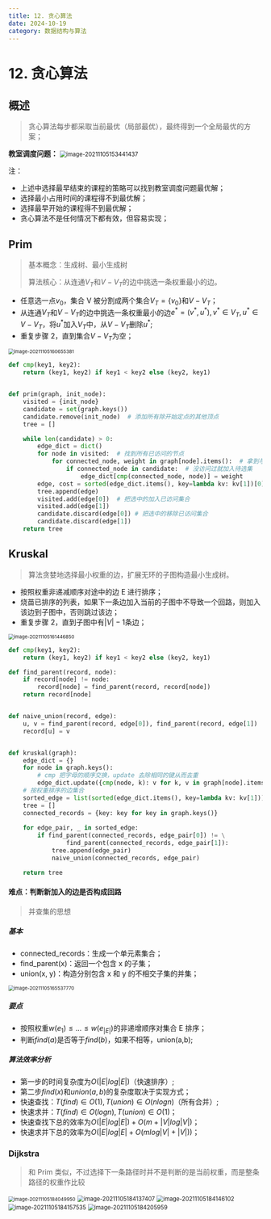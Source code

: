 ```yaml
---
title: 12. 贪心算法
date: 2024-10-19
category: 数据结构与算法
---
```


# 12. 贪心算法

## 概述

> 贪心算法每步都采取当前最优（局部最优），最终得到一个全局最优的方案；

**教室调度问题：**
<img src="https://oss.justin3go.com/blogs/image-20211105153441437.png" alt="image-20211105153441437" style="zoom:80%;" />

注：

- 上述中选择最早结束的课程的策略可以找到教室调度问题最优解；
- 选择最小占用时间的课程得不到最优解；
- 选择最早开始的课程得不到最优解；
- 贪心算法不是任何情况下都有效，但容易实现；

## Prim

> 基本概念：生成树、最小生成树
>
> 算法核心：从连通$V_T$和$V-V_T$的边中挑选一条权重最小的边。

- 任意选一点$v_0$，集合 V 被分割成两个集合$V_T=\{v_0\}$和$V-V_T$；
- 从连通$V_T$和$V-V_T$的边中挑选一条权重最小的边$e^*=(v^*,u^*),v^* \in V_T,u^* \in V-V_T$，将$u^*$加入$V_T$中，从$V - V_T$删除$u^*$;
- 重复步骤 2，直到集合$V-V_T$为空；

<img src="https://oss.justin3go.com/blogs/image-20211105160655381.png" alt="image-20211105160655381" style="zoom:67%;" />

```python
def cmp(key1, key2):
    return (key1, key2) if key1 < key2 else (key2, key1)


def prim(graph, init_node):
    visited = {init_node}
    candidate = set(graph.keys())
    candidate.remove(init_node)  # 添加所有除开始定点的其他顶点
    tree = []

    while len(candidate) > 0:
        edge_dict = dict()
        for node in visited:  # 找到所有已访问的节点
            for connected_node, weight in graph[node].items():  # 拿到与该节点相连的节点
                if connected_node in candidate:  # 没访问过就加入待选集
                    edge_dict[cmp(connected_node, node)] = weight
        edge, cost = sorted(edge_dict.items(), key=lambda kv: kv[1])[0]  # 从待选集找到最小的权重路径
        tree.append(edge)
        visited.add(edge[0])  # 把选中的加入已访问集合
        visited.add(edge[1])
        candidate.discard(edge[0]) # 把选中的移除已访问集合
        candidate.discard(edge[1])
    return tree
```

## Kruskal

> 算法贪婪地选择最小权重的边，扩展无环的子图构造最小生成树。

- 按照权重非递减顺序对途中的边 E 进行排序；
- 烧苗已排序的列表，如果下一条边加入当前的子图中不导致一个回路，则加入该边到子图中，否则跳过该边；
- 重复步骤 2，直到子图中有$|V|-1$条边；

<img src="https://oss.justin3go.com/blogs/image-20211105161446850.png" alt="image-20211105161446850" style="zoom:67%;" />

```python
def cmp(key1, key2):
    return (key1, key2) if key1 < key2 else (key2, key1)

def find_parent(record, node):
    if record[node] != node:
        record[node] = find_parent(record, record[node])
    return record[node]


def naive_union(record, edge):
    u, v = find_parent(record, edge[0]), find_parent(record, edge[1])
    record[u] = v


def kruskal(graph):
    edge_dict = {}
    for node in graph.keys():
        # cmp 把字母的顺序交换，update 去除相同的键从而去重
        edge_dict.update({cmp(node, k): v for k, v in graph[node].items()})   
    # 按权重排序的边集合
    sorted_edge = list(sorted(edge_dict.items(), key=lambda kv: kv[1]))  
    tree = []
    connected_records = {key: key for key in graph.keys()}
    
    for edge_pair, _ in sorted_edge:
        if find_parent(connected_records, edge_pair[0]) != \
                find_parent(connected_records, edge_pair[1]):
            tree.append(edge_pair)
            naive_union(connected_records, edge_pair)

    return tree
```

#### **难点：判断新加入的边是否构成回路**

> 并查集的思想

##### 基本

- connected_records：生成一个单元素集合；
- find_parent(x)：返回一个包含 x 的子集；
- union(x, y)：构造分别包含 x 和 y 的不相交子集的并集；

<img src="https://oss.justin3go.com/blogs/image-20211105165537770.png" alt="image-20211105165537770" style="zoom:67%;" />



##### 要点

- 按照权重$w(e_1) \leq ... \leq w(e_{|E|})$的非递增顺序对集合 E 排序；
- 判断$find(a)$是否等于$find(b)$，如果不相等，union(a,b);

##### 算法效率分析

- 第一步的时间复杂度为$O(|E|log|E|)$（快速排序）;
- 第二步$find(x)$和$union(a, b)$的复杂度取决于实现方式；
- 快速查找：$T(find) \in O(1),T(union) \in O(nlogn)$（所有合并）;
- 快速求并：$T(find) \in O(logn),T(union) \in O(1)$；
- 快速查找下总的效率为$O(|E|log|E|)+O(m+|V|log|V|)$；
- 快速求并下总的效率为$O(|E|log|E| + O(mlog|V|+|V|))$；

### Dijkstra

> 和 Prim 类似，不过选择下一条路径时并不是判断的是当前权重，而是整条路径的权重作比较

<img src="https://oss.justin3go.com/blogs/image-20211105184049950-16361088515014.png" alt="image-20211105184049950" style="zoom: 67%;" />

<img src="https://oss.justin3go.com/blogs/image-20211105184137407.png" alt="image-20211105184137407" style="zoom:80%;" />

<img src="https://oss.justin3go.com/blogs/image-20211105184146102.png" alt="image-20211105184146102" style="zoom:80%;" />

<img src="https://oss.justin3go.com/blogs/image-20211105184157535.png" alt="image-20211105184157535" style="zoom:80%;" />

<img src="https://oss.justin3go.com/blogs/image-20211105184205959.png" alt="image-20211105184205959" style="zoom:80%;" />

